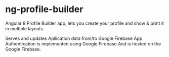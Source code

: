 # ng-profile-builder
Angular 8 Profile Builder app, lets you create your profile and show &amp; print it in multiple layouts.

Serves and updates Apllication data from/to Google Firebase
App Authentication is implemented using Google Firebase
And is hosted on the Google Firebase.
